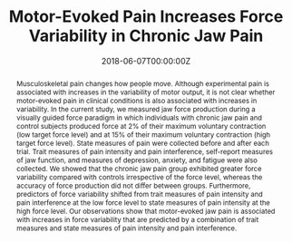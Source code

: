 ---
abstract: Musculoskeletal pain changes how people move. Although experimental pain is associated with increases in the variability of motor output, it is not clear whether motor-evoked pain in clinical conditions is also associated with increases in variability. In the current study, we measured jaw force production during a visually guided force paradigm in which individuals with chronic jaw pain and control subjects produced force at 2% of their maximum voluntary contraction (low target force level) and at 15% of their maximum voluntary contraction (high target force level). State measures of pain were collected before and after each trial. Trait measures of pain intensity and pain interference, self-report measures of jaw function, and measures of depression, anxiety, and fatigue were also collected. We showed that the chronic jaw pain group exhibited greater force variability compared with controls irrespective of the force level, whereas the accuracy of force production did not differ between groups. Furthermore, predictors of force variability shifted from trait measures of pain intensity and pain interference at the low force level to state measures of pain intensity at the high force level. Our observations show that motor-evoked jaw pain is associated with increases in force variability that are predicted by a combination of trait measures and state measures of pain intensity and pain interference.
authors:
- Wei-en Wang
- Arnab Roy
- Gaurav Misra
- Derek B.Archer
- Margarete C.Ribeiro-Dasilva
- Roger B.Fillingim
- Stephen A.Coombes
date: "2018-06-07T00:00:00Z"
doi: "10.1097/j.pain.0000000000001366."
featured: false
image:
  caption: 'Image credit:**Figure 1**'
  focal_point: ""
  preview_only: false
# links:
# - name: Custom Link
#   url: https://insights.ovid.com/crossref?an=00006396-201812000-00014
# projects:
# - internal-project
publication: '*Journal of Pain*:19(6)'
publication_short: ""
publication_types:
- "2"
# type 2 : journal paper
# type 1 : conference 
# type 3 : preprint
publishDate: "2018-06-01T00:00:00Z"
#slides: example
summary: Chronic jaw pain is characterized by increases in variability during force production, which can be predicted by pain intensity and pain interference. This report could help clinicians better understand the long-term consequences of chronic jaw pain on the motor system
tags:
- Source Themes
title: Motor-Evoked Pain Increases Force Variability in Chronic Jaw Pain
# url_code: ""
# url_dataset: ""
url_pdf: https://www.ncbi.nlm.nih.gov/pubmed/30439720
# url_poster: ""
# url_project: ""
# url_slides: ""
# url_source: ""
# url_video: ""


# {{% alert note %}}
# Click the *Slides* button above to demo Academic's Markdown slides feature.
# {{% /alert %}}
# 
# Supplementary notes can be added here, including [code and math](https://sourcethemes.com/academic/docs/writing-markdown-latex/).
---